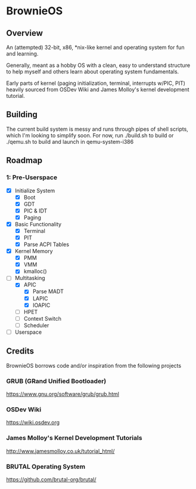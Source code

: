 # BrownieOS

## Overview

An (attempted) 32-bit, x86, *nix-like kernel and operating system for fun and learning. 

Generally, meant as a hobby OS with a clean, easy to understand structure to help myself and others learn about operating system fundamentals.

Early parts of kernel (paging initialization, terminal, interrupts w/PIC, PIT) heavily sourced from OSDev Wiki and James Molloy's kernel development tutorial. 

## Building

The current build system is messy and runs through pipes of shell scripts, which I'm looking to simplify soon. For now, run ./build.sh to build or ./qemu.sh to build and launch in qemu-system-i386

## Roadmap

### 1: Pre-Userspace

- [x] Initialize System
    - [x] Boot
    - [x] GDT
    - [x] PIC & IDT
    - [x] Paging

- [x] Basic Functionality
    - [x] Terminal
    - [x] PIT
    - [x] Parse ACPI Tables

- [x] Kernel Memory
    - [x] PMM
    - [x] VMM
    - [x] kmalloc()

- [ ] Multitasking
    - [x] APIC
        - [x] Parse MADT
        - [x] LAPIC
        - [x] IOAPIC
    - [ ] HPET
    - [ ] Context Switch
    - [ ] Scheduler

- [ ] Userspace

## Credits

BrownieOS borrows code and/or inspiration from the following projects

### GRUB (GRand Unified Bootloader)

<https://www.gnu.org/software/grub/grub.html>

### OSDev Wiki

<https://wiki.osdev.org>

### James Molloy's Kernel Development Tutorials

<http://www.jamesmolloy.co.uk/tutorial_html/>

### BRUTAL Operating System

<https://github.com/brutal-org/brutal/>
